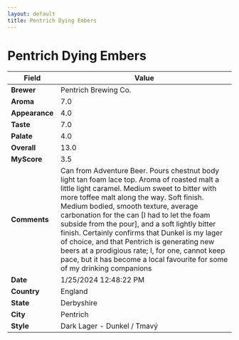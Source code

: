 ```yaml
---
layout: default
title: Pentrich Dying Embers
---
```


# Pentrich Dying Embers

| Field         | Value                                                                                                   |
|---------------|---------------------------------------------------------------------------------------------------------|
| **Brewer**    | Pentrich Brewing Co.                                                                                        |
| **Aroma**     | 7.0                                                                                         |
| **Appearance**| 4.0                                                                                    |
| **Taste**     | 7.0                                                                                         |
| **Palate**    | 4.0                                                                                        |
| **Overall**   | 13.0                                                                                       |
| **MyScore**   | 3.5                                                                                       |
| **Comments**  | Can from Adventure Beer. Pours chestnut body light tan foam lace top. Aroma of roasted malt a little light caramel. Medium sweet to bitter with more toffee malt along the way. Soft finish. Medium bodied, smooth texture, average carbonation for the can [I had to let the foam subside from the pour], and a soft lightly bitter finish. Certainly confirms that Dunkel is my lager of choice, and that Pentrich is generating new beers at a prodigious rate; I, for one, cannot keep pace, but it has become a local favourite for some of my drinking companions                                                                                      |
| **Date**      | 1/25/2024 12:48:22 PM                                                                                          |
| **Country**   | England                                                                                       |
| **State**     | Derbyshire                                                                                         |
| **City**      | Pentrich                                                                                          |
| **Style**     | Dark Lager - Dunkel / Tmavý                                                                                         |
